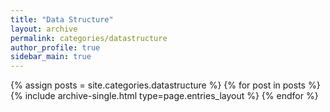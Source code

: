 ```yaml
---
title: "Data Structure"
layout: archive
permalink: categories/datastructure
author_profile: true
sidebar_main: true
---
```



{% assign posts = site.categories.datastructure %}
{% for post in posts %} {% include archive-single.html type=page.entries_layout %} {% endfor %}